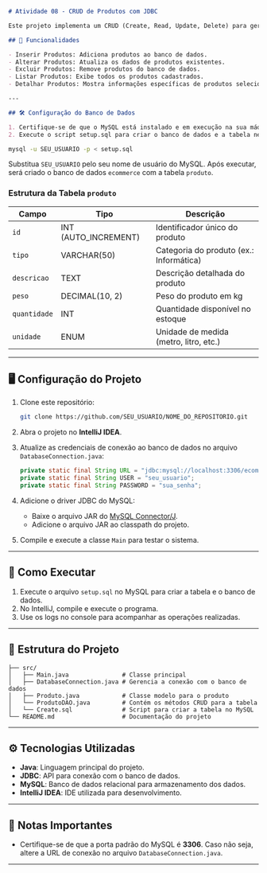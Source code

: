```markdown
# Atividade 08 - CRUD de Produtos com JDBC

Este projeto implementa um CRUD (Create, Read, Update, Delete) para gerenciar produtos de um e-commerce utilizando Java, JDBC e MySQL.

## 🚀 Funcionalidades

- Inserir Produtos: Adiciona produtos ao banco de dados.
- Alterar Produtos: Atualiza os dados de produtos existentes.
- Excluir Produtos: Remove produtos do banco de dados.
- Listar Produtos: Exibe todos os produtos cadastrados.
- Detalhar Produtos: Mostra informações específicas de produtos selecionados.

---

## 🛠 Configuração do Banco de Dados

1. Certifique-se de que o MySQL está instalado e em execução na sua máquina.
2. Execute o script setup.sql para criar o banco de dados e a tabela necessários:
   ```
   ```bash
   mysql -u SEU_USUARIO -p < setup.sql
   ```
   Substitua `SEU_USUARIO` pelo seu nome de usuário do MySQL. Após executar, será criado o banco de dados `ecommerce` com a tabela `produto`.

### Estrutura da Tabela `produto`
| Campo       | Tipo               | Descrição                                |
|-------------|--------------------|------------------------------------------|
| `id`        | INT (AUTO_INCREMENT) | Identificador único do produto          |
| `tipo`      | VARCHAR(50)        | Categoria do produto (ex.: Informática) |
| `descricao` | TEXT               | Descrição detalhada do produto          |
| `peso`      | DECIMAL(10, 2)     | Peso do produto em kg                   |
| `quantidade`| INT                | Quantidade disponível no estoque        |
| `unidade`   | ENUM               | Unidade de medida (metro, litro, etc.)  |

---

## 🖥 Configuração do Projeto

1. Clone este repositório:
   ```bash
   git clone https://github.com/SEU_USUARIO/NOME_DO_REPOSITORIO.git
   ```
2. Abra o projeto no **IntelliJ IDEA**.
3. Atualize as credenciais de conexão ao banco de dados no arquivo `DatabaseConnection.java`:
   ```java
   private static final String URL = "jdbc:mysql://localhost:3306/ecommerce";
   private static final String USER = "seu_usuario";
   private static final String PASSWORD = "sua_senha";
   ```

4. Adicione o driver JDBC do MySQL:
   - Baixe o arquivo JAR do [MySQL Connector/J](https://dev.mysql.com/downloads/connector/j/).
   - Adicione o arquivo JAR ao classpath do projeto.

5. Compile e execute a classe `Main` para testar o sistema.

---

## 📜 Como Executar

1. Execute o arquivo `setup.sql` no MySQL para criar a tabela e o banco de dados.
2. No IntelliJ, compile e execute o programa.
3. Use os logs no console para acompanhar as operações realizadas.

---

## 📂 Estrutura do Projeto

```
├── src/
│   ├── Main.java               # Classe principal
│   ├── DatabaseConnection.java # Gerencia a conexão com o banco de dados
│   ├── Produto.java            # Classe modelo para o produto
│   └── ProdutoDAO.java         # Contém os métodos CRUD para a tabela
│   └── Create.sql              # Script para criar a tabela no MySQL
└── README.md                   # Documentação do projeto
```

---

## ⚙️ Tecnologias Utilizadas

- **Java**: Linguagem principal do projeto.
- **JDBC**: API para conexão com o banco de dados.
- **MySQL**: Banco de dados relacional para armazenamento dos dados.
- **IntelliJ IDEA**: IDE utilizada para desenvolvimento.

---

## 📖 Notas Importantes

- Certifique-se de que a porta padrão do MySQL é **3306**. Caso não seja, altere a URL de conexão no arquivo `DatabaseConnection.java`.
  
---
